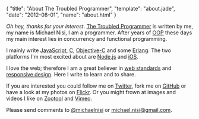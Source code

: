 {
  "title": "About The Troubled Programmer",
  "template": "about.jade",
  "date": "2012-08-01",
  "name": "about.html"
}

*Oh hey, thanks for your interest.* [The Troubled Programmer](/) is written by me, my name is Michael Nisi, I am a programmer. After years of [OOP](http://en.wikipedia.org/wiki/Object-oriented_programming) these days my main interest lies in concurrency and functional programming. 

I mainly write [JavaScript](https://developer.mozilla.org/en/JavaScript), [C](http://en.wikipedia.org/wiki/C_(programming_language)), [Objective-C](http://developer.apple.com/library/mac/#documentation/Cocoa/Conceptual/ObjectiveC/Introduction/introObjectiveC.html) and some [Erlang](http://www.erlang.org/). The two platforms I'm most excited about are [Node.js](http://nodejs.org/) and [iOS](https://developer.apple.com/technologies/ios/).

I love the web; therefore I am a great believer in [web standards](http://www.webstandards.org) and [responsive design](http://www.alistapart.com/articles/responsive-web-design). Here I write to learn and to share.

If you are interested you could follow me on [Twitter](http://twitter.com/michaelnisi), fork me on [GitHub](https://github.com/michaelnisi) or have a look at my photos on [Flickr](http://flickr.com/photos/michaelnisi). Or you might frown at images and videos I like on [Zootool](http://zoo.tl/u/michaelnisi/) and [Vimeo](http://www.vimeo.com/user5635710/likes).

Please send comments to [@michaelnisi](http://twitter.com/michaelnisi) or <michael.nisi@gmail.com>.
